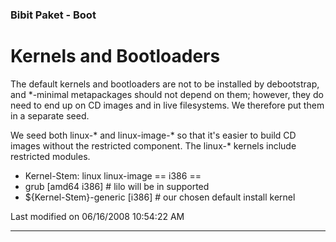 ### Bibit Paket - Boot
# Kernels and Bootloaders

The default kernels and bootloaders are not to be installed by debootstrap,
and *-minimal metapackages should not depend on them; however, they do need
to end up on CD images and in live filesystems. We therefore put them in a
separate seed.

We seed both linux-* and linux-image-* so that it's easier to build CD
images without the restricted component. The linux-* kernels include
restricted modules.

 * Kernel-Stem: linux linux-image
== i386 ==
 * grub [amd64 i386]                      # lilo will be in supported
 * ${Kernel-Stem}-generic [i386]          # our chosen default install kernel

Last modified on 06/16/2008 10:54:22 AM

---
 
